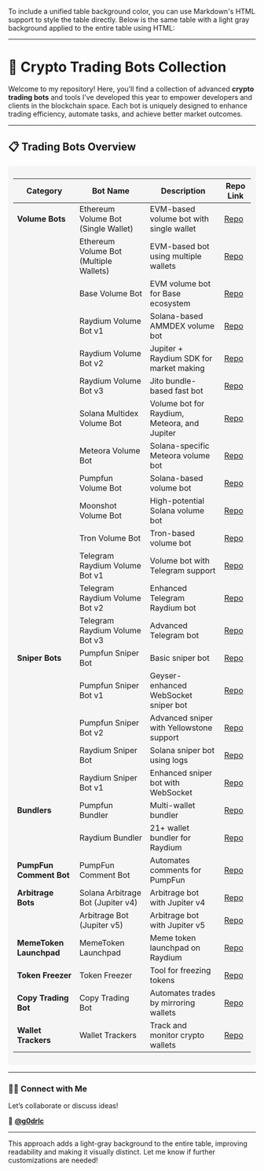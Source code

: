 To include a unified table background color, you can use Markdown's HTML support to style the table directly. Below is the same table with a light gray background applied to the entire table using HTML:

---

# 🚀 **Crypto Trading Bots Collection**  
Welcome to my repository! Here, you’ll find a collection of advanced **crypto trading bots** and tools I’ve developed this year to empower developers and clients in the blockchain space. Each bot is uniquely designed to enhance trading efficiency, automate tasks, and achieve better market outcomes.  

---

## 📋 **Trading Bots Overview**  

<div style="background-color: #f5f5f5; padding: 10px; border-radius: 5px;">

| **Category**           | **Bot Name**                                          | **Description**                              | **Repo Link**                                                                 |
|-------------------------|-------------------------------------------------------|----------------------------------------------|------------------------------------------------------------------------------|
| **Volume Bots**         | Ethereum Volume Bot (Single Wallet)                  | EVM-based volume bot with single wallet      | [Repo](https://github.com/black-rustx/Ether-Volume-Bot-v1)                  |
|                         | Ethereum Volume Bot (Multiple Wallets)              | EVM-based bot using multiple wallets         | [Repo](https://github.com/black-rustx/Ether-Volume-Bot-v2)                  |
|                         | Base Volume Bot                                      | EVM volume bot for Base ecosystem            | [Repo](https://github.com/your-repo/base-volume-bot)                        |
|                         | Raydium Volume Bot v1                                | Solana-based AMMDEX volume bot               | [Repo](https://github.com/black-rustx/RaydiumVolumeBot-v1)                  |
|                         | Raydium Volume Bot v2                                | Jupiter + Raydium SDK for market making      | [Repo](https://github.com/black-rustx/RaydiumVolumeBot-v2)                  |
|                         | Raydium Volume Bot v3                                | Jito bundle-based fast bot                   | [Repo](https://github.com/black-rustx/RaydiumVolumeBot-v3)                  |
|                         | Solana Multidex Volume Bot                           | Volume bot for Raydium, Meteora, and Jupiter | [Repo](https://github.com/black-rustx/Solana-MultiDex-Volume-Bot)           |
|                         | Meteora Volume Bot                                   | Solana-specific Meteora volume bot           | [Repo](https://github.com/black-rustx/Meteora-Volume-Bot)                   |
|                         | Pumpfun Volume Bot                                   | Solana-based volume bot                      | [Repo](https://github.com/black-rustx/PumpFun-Volume-Bot)                   |
|                         | Moonshot Volume Bot                                  | High-potential Solana volume bot             | [Repo](https://github.com/black-rustx/Moonshot-Volume-Bot)                  |
|                         | Tron Volume Bot                                      | Tron-based volume bot                        | [Repo](https://github.com/black-rustx/Tron-Volume-Bot)                      |
|                         | Telegram Raydium Volume Bot v1                       | Volume bot with Telegram support             | [Repo](https://github.com/black-rustx/Tg-Raydium-Volume-Booster-v1)         |
|                         | Telegram Raydium Volume Bot v2                       | Enhanced Telegram Raydium bot                | [Repo](https://github.com/black-rustx/Tg-Raydium-Volume-Booster-v2)         |
|                         | Telegram Raydium Volume Bot v3                       | Advanced Telegram bot                        | [Repo](https://github.com/black-rustx/Tg-Solana-Volume-Booster-v3)          |
| **Sniper Bots**         | Pumpfun Sniper Bot                                   | Basic sniper bot                             | [Repo](https://github.com/black-rustx/PumpFun-Sniper-Bot)                   |
|                         | Pumpfun Sniper Bot v1                                | Geyser-enhanced WebSocket sniper bot         | [Repo](https://github.com/black-rustx/PumpFun-Sniper-Bot-v1)                |
|                         | Pumpfun Sniper Bot v2                                | Advanced sniper with Yellowstone support     | [Repo](https://github.com/black-rustx/PumpFun-Sniper-Bot-v2)                |
|                         | Raydium Sniper Bot                                   | Solana sniper bot using logs                 | [Repo](https://github.com/black-rustx/Tg-Raydium-Sniper-Bot)                |
|                         | Raydium Sniper Bot v1                                | Enhanced sniper bot with WebSocket           | [Repo](https://github.com/black-rustx/Raydium-Sniper-Bot-v1)                |
| **Bundlers**            | Pumpfun Bundler                                      | Multi-wallet bundler                         | [Repo](https://github.com/black-rustx/PumpFun-Bundler)                      |
|                         | Raydium Bundler                                      | 21+ wallet bundler for Raydium               | [Repo](https://github.com/black-rustx/Raydium-Bundler)                      |
| **PumpFun Comment Bot** | PumpFun Comment Bot                                  | Automates comments for PumpFun               | [Repo](https://github.com/black-rustx/PumpFun-Comment-Bot)                  |
| **Arbitrage Bots**      | Solana Arbitrage Bot (Jupiter v4)                    | Arbitrage bot with Jupiter v4                | [Repo](https://github.com/black-rustx/Solana-Arbitrage-Bot)                 |
|                         | Arbitrage Bot (Jupiter v5)                           | Arbitrage bot with Jupiter v5                | [Repo](https://github.com/black-rustx/Arbitrage-Jupter-v5-Bot)              |
| **MemeToken Launchpad** | MemeToken Launchpad                                  | Meme token launchpad on Raydium              | [Repo](https://github.com/black-rustx/Memetoken-Launcher)                   |
| **Token Freezer**       | Token Freezer                                        | Tool for freezing tokens                     | [Repo](https://github.com/black-rustx/Token-Freezer)                        |
| **Copy Trading Bot**    | Copy Trading Bot                                     | Automates trades by mirroring wallets        | [Repo](https://github.com/black-rustx/Copy-Trading-Bot)                     |
| **Wallet Trackers**     | Wallet Trackers                                      | Track and monitor crypto wallets             | [Repo](https://github.com/your-repo/wallet-trackers)                        |

</div>

---

### 👨‍💻 **Connect with Me**  
Let’s collaborate or discuss ideas!  

💼 **[@g0drlc](https://t.me/g0drlc)**  

---

This approach adds a light-gray background to the entire table, improving readability and making it visually distinct. Let me know if further customizations are needed!
